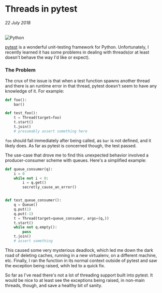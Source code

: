 # Threads in pytest
###### *22 July 2018*

![Python](https://upload.wikimedia.org/wikipedia/commons/thumb/c/c3/Python-logo-notext.svg/1024px-Python-logo-notext.svg.png)

[pytest](https://docs.pytest.org/en/latest/) is a wonderful unit-testing framework for Python.
Unfortunately, I recently learned it has some problems in dealing with threads(or at least doesn't behave the way I'd like or expect).

### The Problem
The crux of the issue is that when a test function spawns another thread and there is an runtime error in that thread, pytest doesn't seem to have any knowledge of it.
For example:

```python
def foo():
    bar()

def test_foo():
    t = Thread(target=foo)
    t.start()
    t.join()
    # presumably assert something here
```

```foo``` should fail immediately after being called, as ```bar``` is not defined, and it likely does.
As far as pytest is concerned though, the test passed.


The use-case that drove me to find this unexpected behavior involved a producer-consumer scheme with queues.
Here's a simplified example:

```python
def queue_consumer(q):
    i = 0
    while not i < 0:
        i = q.get()
        secretly_cause_an_error()


def test_queue_consumer():
    q = Queue()
    q.put(1)
    q.put(-1)
    t = Thread(target=queue_consumer, args=(q,))
    t.start()
    while not q.empty():
        pass
    t.join()
    # assert something
```

This caused some very mysterious deadlock, which led me down the dark road of deleting caches, running in a new virtualenv, on a different machine, etc.
Finally, I ran the function in its normal context outside of pytest and saw the exception being raised, whih led to a quick fix.

So far as I've read there's not a lot of threading support built into pytest.
It would be nice to at least see the exceptions being raised, in non-main threads, though, and save a healthy bit of sanity.
